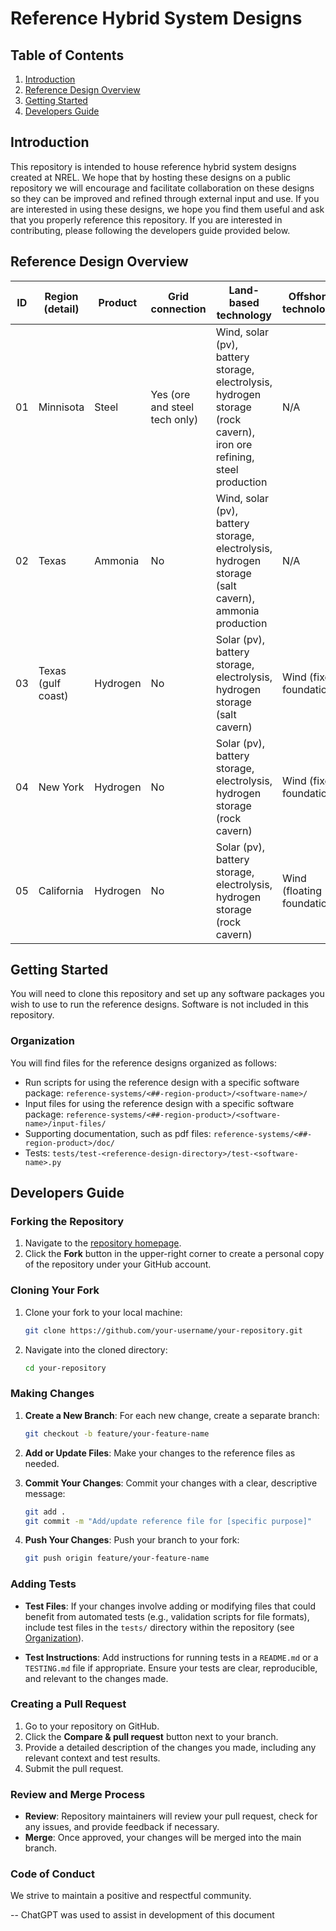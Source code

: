 # Reference Hybrid System Designs

## Table of Contents
1. [Introduction](#introduction)
2. [Reference Design Overview](#reference-design-overview)
3. [Getting Started](#getting-started)
3. [Developers Guide](#developers-guide)

## Introduction
This repository is intended to house reference hybrid system designs created at NREL. We hope that by hosting these designs on a public repository we will encourage and facilitate collaboration on these designs so they can be improved and refined through external input and use. If you are interested in using these designs, we hope you find them useful and ask that you properly reference this repository. If you are interested in contributing, please following the developers guide provided below.

## Reference Design Overview

| ID | Region (detail) | Product | Grid connection | Land-based technology | Offshore technology |
|-|-|-|-|-|-|
| 01 | Minnisota | Steel | Yes (ore and steel tech only) | Wind, solar (pv), battery storage, electrolysis, hydrogen storage (rock cavern), iron ore refining, steel production | N/A |
| 02 | Texas | Ammonia | No | Wind, solar (pv), battery storage, electrolysis, hydrogen storage (salt cavern), ammonia production| N/A |
| 03 | Texas (gulf coast) | Hydrogen | No | Solar (pv), battery storage, electrolysis, hydrogen storage (salt cavern) | Wind (fixed foundation) |
| 04 | New York | Hydrogen | No | Solar (pv), battery storage, electrolysis, hydrogen storage (rock cavern) | Wind (fixed foundation) |
| 05 | California | Hydrogen | No | Solar (pv), battery storage, electrolysis, hydrogen storage (rock cavern) | Wind (floating foundation) |

## Getting Started
You will need to clone this repository and set up any software packages you wish to use to run the reference designs. Software is not included in this repository.

### Organization
You will find files for the reference designs organized as follows:
- Run scripts for using the reference design with a specific software package: `reference-systems/<##-region-product>/<software-name>/`
- Input files for using the reference design with a specific software package: `reference-systems/<##-region-product>/<software-name>/input-files/`
- Supporting documentation, such as pdf files: `reference-systems/<##-region-product>/doc/`
- Tests: `tests/test-<reference-design-directory>/test-<software-name>.py` 

## Developers Guide

### Forking the Repository

1. Navigate to the [repository homepage](https://github.com/NREL/ReferenceHybridSystemDesigns).
2. Click the **Fork** button in the upper-right corner to create a personal copy of the repository under your GitHub account.

### Cloning Your Fork

1. Clone your fork to your local machine:
   ```bash
   git clone https://github.com/your-username/your-repository.git
   ```
2. Navigate into the cloned directory:
   ```bash
   cd your-repository
   ```

### Making Changes

1. **Create a New Branch**: For each new change, create a separate branch:
   ```bash
   git checkout -b feature/your-feature-name
   ```
2. **Add or Update Files**: Make your changes to the reference files as needed.

3. **Commit Your Changes**: Commit your changes with a clear, descriptive message:
   ```bash
   git add .
   git commit -m "Add/update reference file for [specific purpose]"
   ```

4. **Push Your Changes**: Push your branch to your fork:
   ```bash
   git push origin feature/your-feature-name
   ```

### Adding Tests

- **Test Files**: If your changes involve adding or modifying files that could benefit from automated tests (e.g., validation scripts for file formats), include test files in the `tests/` directory within the repository (see [Organization](#organization)).
  
- **Test Instructions**: Add instructions for running tests in a `README.md` or a `TESTING.md` file if appropriate. Ensure your tests are clear, reproducible, and relevant to the changes made.

### Creating a Pull Request

1. Go to your repository on GitHub.
2. Click the **Compare & pull request** button next to your branch.
3. Provide a detailed description of the changes you made, including any relevant context and test results.
4. Submit the pull request.

### Review and Merge Process

- **Review**: Repository maintainers will review your pull request, check for any issues, and provide feedback if necessary.
- **Merge**: Once approved, your changes will be merged into the main branch.

### Code of Conduct

We strive to maintain a positive and respectful community.

--
ChatGPT was used to assist in development of this document